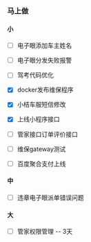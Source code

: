 ### 马上做

#### 小
- [ ] 电子眼添加车主姓名
- [ ] 电子眼分发失败报警
- [ ] 驾考代码优化
- [x] docker发布维保程序
- [x] 小桔车服短信修改
- [x] 上线小程序接口
- [ ] 管家接口订单评价接口 
- [ ] 维保gateway测试 
- [ ] 百度聚合支付上线



#### 中
- [ ] 违章电子眼派单错误问题


#### 大
- [ ] 管家权限管理 -- 3天
